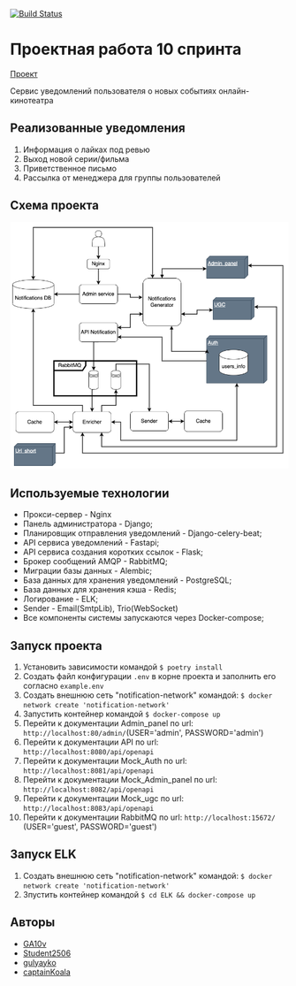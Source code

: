 [![Build Status](https://github.com/GA10v/notifications_sprint_1/actions/workflows/checks.yml/badge.svg?branch=main)](https://github.com/GA10v/notifications_sprint_1/actions/workflows/checks.yml)

# Проектная работа 10 спринта

[Проект](https://github.com/GA10v/notifications_sprint_1)

Сервис уведомлений пользователя о новых событиях онлайн-кинотеатра

## Реализованные уведомления
1. Информация о лайках под ревью
2. Выход новой серии/фильма
3. Приветственное письмо
4. Рассылка от менеджера для группы пользователей

## Схема проекта

![](docs/notification.png)

## Используемые технологии
- Прокси-сервер - Nginx
- Панель администратора - Django;
- Планировщик отправления уведомлений - Django-celery-beat;
- API сервиса уведомлений - Fastapi;
- API сервиса создания коротких ссылок - Flask;
- Брокер сообщений AMQP - RabbitMQ;
- Миграции базы данных - Alembic;
- База данных для хранения уведомлений - PostgreSQL;
- База данных для хранения кэша - Redis;
- Логирование - ELK;
- Sender - Email(SmtpLib), Trio(WebSocket)
- Все компоненты системы запускаются через Docker-compose;

## Запуск проекта
1. Установить зависимости командой
   `$ poetry install`
2. Создать файл конфигурации `.env` в корне проекта и заполнить его согласно `example.env`
3. Создать внешнюю сеть "notification-network" командой:
   `$ docker network create 'notification-network'`
4. Запустить контейнер командой
   `$ docker-compose up`
5. Перейти к документации Admin_panel по url: `http://localhost:80/admin/`(USER='admin', PASSWORD='admin')
6. Перейти к документации API по url: `http://localhost:8080/api/openapi`
7. Перейти к документации Mock_Auth по url: `http://localhost:8081/api/openapi`
8. Перейти к документации Mock_Admin_panel по url: `http://localhost:8082/api/openapi`
9. Перейти к документации Mock_ugc по url: `http://localhost:8083/api/openapi`
10. Перейти к документации RabbitMQ по url: `http://localhost:15672/` (USER='guest', PASSWORD='guest')

## Запуск ELK
1. Создать внешнюю сеть "notification-network" командой:
   `$ docker network create 'notification-network'`
2. Зпустить контейнер командой
   `$ cd ELK && docker-compose up`

## Авторы
- [GA10v](https://github.com/GA10v)
- [Student2506](https://github.com/Student2506)
- [gulyayko](https://github.com/gulyayko)
- [captainKoala](https://github.com/captainKoala)
